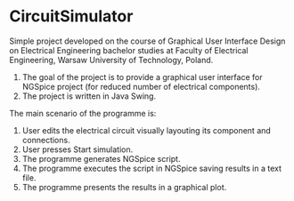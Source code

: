 # CircuitSimulator

Simple project developed on the course of Graphical User Interface Design on Electrical Engineering bachelor 
studies at Faculty of Electrical Engineering, Warsaw University of Technology, Poland.

1. The goal of the project is to provide a graphical user interface for NGSpice project (for reduced number of 
electrical components).
2. The project is written in Java Swing.

The main scenario of the programme is:

1. User edits the electrical circuit visually layouting its component and connections.
2. User presses Start simulation.
3. The programme generates NGSpice script.
4. The programme executes the script in NGSpice saving results in a text file.
5. The programme presents the results in a graphical plot.

